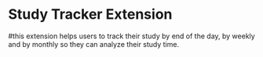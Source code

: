 # Study Tracker Extension

#this extension helps users to track their study by end of the day, by weekly and by monthly so they can analyze their study time.
